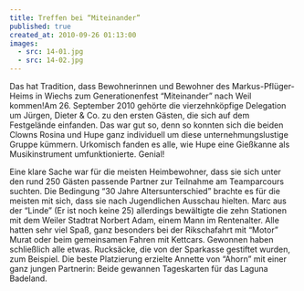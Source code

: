 ```yaml
---
title: Treffen bei “Miteinander”
published: true
created_at: 2010-09-26 01:13:00
images:
  - src: 14-01.jpg
  - src: 14-02.jpg
---
```


Das hat Tradition, dass Bewohnerinnen und Bewohner des Markus-Pflüger-Heims in Wiechs zum Generationenfest “Miteinander” nach Weil kommen!Am 26. September 2010 gehörte die vierzehnköpfige Delegation um Jürgen, Dieter & Co. zu den ersten Gästen, die sich auf dem Festgelände einfanden. Das war gut so, denn so konnten sich die beiden Clowns Rosina und Hupe ganz individuell um diese unternehmungslustige Gruppe kümmern. Urkomisch fanden es alle, wie Hupe eine Gießkanne als Musikinstrument umfunktionierte. Genial!

Eine klare Sache war für die meisten Heimbewohner, dass sie sich unter den rund 250 Gästen passende Partner zur Teilnahme am Teamparcours suchten. Die Bedingung “30 Jahre Altersunterschied” brachte es für die meisten mit sich, dass sie nach Jugendlichen Ausschau hielten. Marc aus der “Linde” (Er ist noch keine 25) allerdings bewältigte die zehn Stationen mit dem Weiler Stadtrat Norbert Adam, einem Mann im Rentenalter. Alle hatten sehr viel Spaß, ganz besonders bei der Rikschafahrt mit “Motor” Murat oder beim gemeinsamen Fahren mit Kettcars. Gewonnen haben schließlich alle etwas. Rucksäcke, die von der Sparkasse gestiftet wurden, zum Beispiel. Die beste Platzierung erzielte Annette von “Ahorn” mit einer ganz jungen Partnerin: Beide gewannen Tageskarten für das Laguna Badeland.

